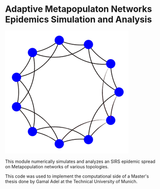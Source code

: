 # Adaptive Metapopulaton Networks Epidemics Simulation and Analysis
![Animation](Metapopulation_animation.gif)

This module numerically simulates and analyzes an SIRS epidemic spread on Metapopulation networks of various topologies. 

This code was used to implement the computational side of a Master's thesis done by Gamal Adel at the Technical University of Munich.

